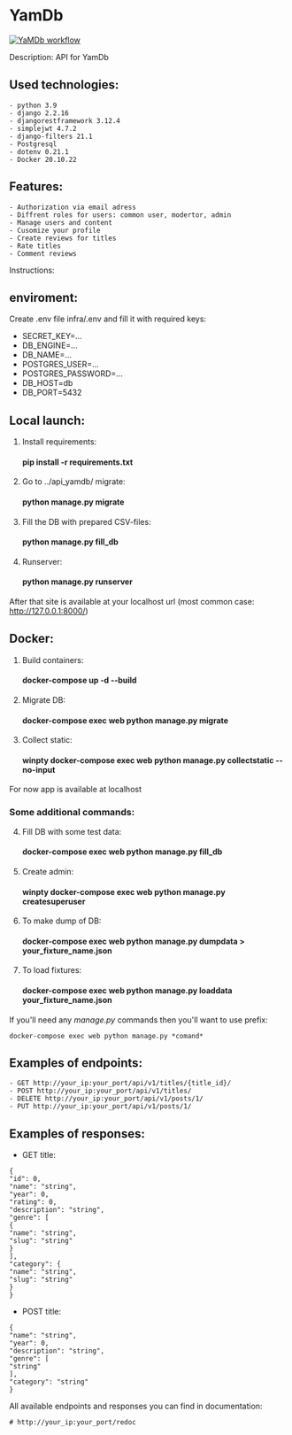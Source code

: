 # YamDb
[![YaMDb workflow](https://github.com/IhateChoosingNickNames/yamdb_final/actions/workflows/yamdb_workflow.yml/badge.svg)](https://github.com/IhateChoosingNickNames/yamdb_final/actions/workflows/yamdb_workflow.yml)

Description: API for YamDb

Used technologies:
-
    - python 3.9
    - django 2.2.16
    - djangorestframework 3.12.4
    - simplejwt 4.7.2
    - django-filters 21.1
    - Postgresql
    - dotenv 0.21.1
    - Docker 20.10.22
Features:
-
    - Authorization via email adress
    - Diffrent roles for users: common user, modertor, admin
    - Manage users and content
    - Cusomize your profile
    - Create reviews for titles
    - Rate titles
    - Comment reviews

Instructions:

## enviroment:
Create .env file infra/.env and fill it with required keys:
- SECRET_KEY=...
- DB_ENGINE=...
- DB_NAME=...
- POSTGRES_USER=...
- POSTGRES_PASSWORD=...
- DB_HOST=db
- DB_PORT=5432

## Local launch:

1. Install requirements:
    #### pip install -r requirements.txt
2. Go to ../api_yamdb/ migrate:
    #### python manage.py migrate
3. Fill the DB with prepared CSV-files:
    #### python manage.py fill_db
4. Runserver:
    #### python manage.py runserver
After that site is available at your localhost url (most common case: http://127.0.0.1:8000/)

## Docker:
1. Build containers:
    #### docker-compose up -d --build
2. Migrate DB:
    #### docker-compose exec web python manage.py migrate
3. Collect static:
    #### winpty docker-compose exec web python manage.py collectstatic --no-input
For now app is available at localhost

### Some additional commands: 
4. Fill DB with some test data:
    #### docker-compose exec web python manage.py fill_db
5. Create admin:
    #### winpty docker-compose exec web python manage.py createsuperuser
6. To make dump of DB:
    #### docker-compose exec web python manage.py dumpdata > your_fixture_name.json
7. To load fixtures:
    #### docker-compose exec web python manage.py loaddata your_fixture_name.json

If you'll need any *manage.py* commands then you'll want to use prefix:

    docker-compose exec web python manage.py *comand*

Examples of endpoints:
-
    - GET http://your_ip:your_port/api/v1/titles/{title_id}/
    - POST http://your_ip:your_port/api/v1/titles/
    - DELETE http://your_ip:your_port/api/v1/posts/1/
    - PUT http://your_ip:your_port/api/v1/posts/1/

Examples of responses:
-
- GET title:
~~~
{
"id": 0,
"name": "string",
"year": 0,
"rating": 0,
"description": "string",
"genre": [
{
"name": "string",
"slug": "string"
}
],
"category": {
"name": "string",
"slug": "string"
}
}
~~~
- POST title:
~~~
{
"name": "string",
"year": 0,
"description": "string",
"genre": [
"string"
],
"category": "string"
}
~~~
All available endpoints and responses you can find in documentation:

    # http://your_ip:your_port/redoc
